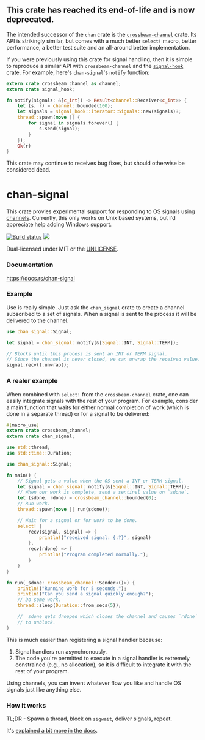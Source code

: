 ## **This crate has reached its end-of-life and is now deprecated.**

The intended successor of the `chan` crate is the
[`crossbeam-channel`](https://github.com/crossbeam-rs/crossbeam-channel)
crate. Its API is strikingly similar, but comes with a much better `select!`
macro, better performance, a better test suite and an all-around better
implementation.

If you were previously using this crate for signal handling, then it is
simple to reproduce a similar API with `crossbeam-channel` and the
[`signal-hook`](https://github.com/vorner/signal-hook)
crate. For example, here's `chan-signal`'s `notify` function:

```rust
extern crate crossbeam_channel as channel;
extern crate signal_hook;

fn notify(signals: &[c_int]) -> Result<channel::Receiver<c_int>> {
    let (s, r) = channel::bounded(100);
    let signals = signal_hook::iterator::Signals::new(signals)?;
    thread::spawn(move || {
        for signal in signals.forever() {
            s.send(signal);
        }
    });
    Ok(r)
}
```

This crate may continue to receives bug fixes, but should otherwise be
considered dead.


chan-signal
===========

This crate provies experimental support for responding to OS signals using
[channels](https://github.com/crossbeam-rs/crossbeam-channel). Currently, this only works on
Unix based systems, but I'd appreciate help adding Windows support.

[![Build status](https://api.travis-ci.org/BurntSushi/chan-signal.png)](https://travis-ci.org/BurntSushi/chan-signal)
[![](http://meritbadge.herokuapp.com/chan-signal)](https://crates.io/crates/chan-signal)

Dual-licensed under MIT or the [UNLICENSE](http://unlicense.org).


### Documentation

https://docs.rs/chan-signal


### Example

Use is really simple. Just ask the `chan_signal` crate to create a channel
subscribed to a set of signals. When a signal is sent to the process it will
be delivered to the channel.

```rust
use chan_signal::Signal;

let signal = chan_signal::notify(&[Signal::INT, Signal::TERM]);

// Blocks until this process is sent an INT or TERM signal.
// Since the channel is never closed, we can unwrap the received value.
signal.recv().unwrap();
```

### A realer example

When combined with `select!` from the `crossbeam-channel` crate, one can easily
integrate signals with the rest of your program. For example, consider a
main function that waits for either normal completion of work (which is done
in a separate thread) or for a signal to be delivered:

```rust
#[macro_use]
extern crate crossbeam_channel;
extern crate chan_signal;

use std::thread;
use std::time::Duration;

use chan_signal::Signal;

fn main() {
    // Signal gets a value when the OS sent a INT or TERM signal.
    let signal = chan_signal::notify(&[Signal::INT, Signal::TERM]);
    // When our work is complete, send a sentinel value on `sdone`.
    let (sdone, rdone) = crossbeam_channel::bounded(0);
    // Run work.
    thread::spawn(move || run(sdone));

    // Wait for a signal or for work to be done.
    select! {
        recv(signal, signal) => {
            println!("received signal: {:?}", signal)
        },
        recv(rdone) => {
            println!("Program completed normally.");
        }
    }
}

fn run(_sdone: crossbeam_channel::Sender<()>) {
    println!("Running work for 5 seconds.");
    println!("Can you send a signal quickly enough?");
    // Do some work.
    thread::sleep(Duration::from_secs(5));

    // _sdone gets dropped which closes the channel and causes `rdone`
    // to unblock.
}
```

This is much easier than registering a signal handler because:

1. Signal handlers run asynchronously.
2. The code you're permitted to execute in a signal handler is extremely
   constrained (e.g., no allocation), so it is difficult to integrate
   it with the rest of your program.

Using channels, you can invent whatever flow you like and handle OS signals
just like anything else.


### How it works

TL;DR - Spawn a thread, block on `sigwait`, deliver signals, repeat.

It's
[explained a bit more in the docs](https://docs.rs/chan-signal/#how-it-works).
